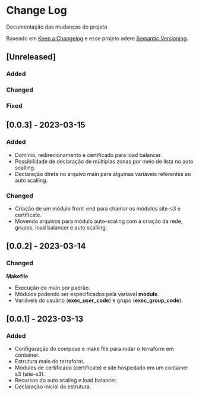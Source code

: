 # Change Log
Documentação das mudanças do projeto
 
Baseado em [Keep a Changelog](http://keepachangelog.com/)
e esse projeto adere [Semantic Versioning](http://semver.org/).
 
## [Unreleased]
 
### Added

### Changed
 
### Fixed

## [0.0.3] - 2023-03-15

### Added
- Domínio, redirecionamento e certificado para load balancer.
- Possibilidade de declaração de múltiplas zonas por meio de lista no auto scalling.
- Declaração direta no arquivo main para algumas variáveis referentes ao auto scalling.

### Changed
- Criação de um módulo front-end para chamar os módulos site-s3 e certificate.
- Movendo arquivos para módulo auto-scaling com a criação da rede, grupos, load balancer e auto scalling.

## [0.0.2] - 2023-03-14

### Changed

**Makefile**
- Execução do main por padrão.
- Módulos podendo ser especificados pela varíavel **module**.
- Variáveis do usuário (**exec_user_code**) e grupo (**exec_group_code**).

## [0.0.1] - 2023-03-13

### Added
- Configuração do compose e make file para rodar o terraform em container.
- Estrutura main do terraform.
- Módulos de certificado (certificate) e site hospedado em um container s3 (site-s3).
- Recursos do auto scaling e load balancer.
- Declaração inicial da estrutura.
